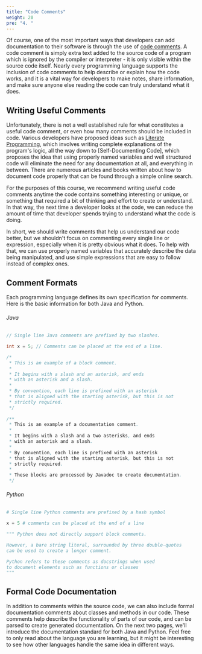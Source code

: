 ```yaml
---
title: "Code Comments"
weight: 20
pre: "4. "
---
```

Of course, one of the most important ways that developers can add documentation to their software is through the use of [code comments](https://en.wikipedia.org/wiki/Comment_(computer_programming)). A code comment is simply extra text added to the source code of a program which is ignored by the compiler or interpreter - it is only visible within the source code itself. Nearly every programming language supports the inclusion of code comments to help describe or explain how the code works, and it is a vital way for developers to make notes, share information, and make sure anyone else reading the code can truly understand what it does.

## Writing Useful Comments

Unfortunately, there is not a well established rule for what constitutes a useful code comment, or even how many comments should be included in code. Various developers have proposed ideas such as [Literate Programming](https://en.wikipedia.org/wiki/Literate_programming), which involves writing complete explanations of the program's logic, all the way down to [Self-Documenting Code], which proposes the idea that using properly named variables and well structured code will eliminate the need for any documentation at all, and everything in between. There are numerous articles and books written about how to document code properly that can be found through a simple online search.

For the purposes of this course, we recommend writing useful code comments anytime the code contains something interesting or unique, or something that required a bit of thinking and effort to create or understand. In that way, the next time a developer looks at the code, we can reduce the amount of time that developer spends trying to understand what the code is doing. 

In short, we should write comments that help us understand our code better, but we shouldn't focus on commenting every single line or expression, especially when it is pretty obvious what it does. To help with that, we can use properly named variables that accurately describe the data being manipulated, and use simple expressions that are easy to follow instead of complex ones. 

## Comment Formats

Each programming language defines its own specification for comments. Here is the basic information for both Java and Python.

###### Java

```java
// Single line Java comments are prefixed by two slashes.

int x = 5; // Comments can be placed at the end of a line.

/*
 * This is an example of a block comment.
 *
 * It begins with a slash and an asterisk, and ends
 * with an asterisk and a slash.
 *
 * By convention, each line is prefixed with an asterisk
 * that is aligned with the starting asterisk, but this is not
 * strictly required.
 */
 
/**
 * This is an example of a documentation comment.
 *
 * It begins with a slash and a two asterisks, and ends
 * with an asterisk and a slash.
 *
 * By convention, each line is prefixed with an asterisk
 * that is aligned with the starting asterisk, but this is not
 * strictly required.
 *
 * These blocks are processed by Javadoc to create documentation.
 */
```

###### Python

```python
# Single line Python comments are prefixed by a hash symbol

x = 5 # comments can be placed at the end of a line

""" Python does not directly support block comments.

However, a bare string literal, surrounded by three double-quotes
can be used to create a longer comment. 

Python refers to these comments as docstrings when used
to document elements such as functions or classes
"""
```

## Formal Code Documentation

In addition to comments within the source code, we can also include formal documentation comments about classes and methods in our code. These comments help describe the functionality of parts of our code, and can be parsed to create generated documentation. On the next two pages, we'll introduce the documentation standard for both Java and Python. Feel free to only read about the language you are learning, but it might be interesting to see how other languages handle the same idea in different ways.
